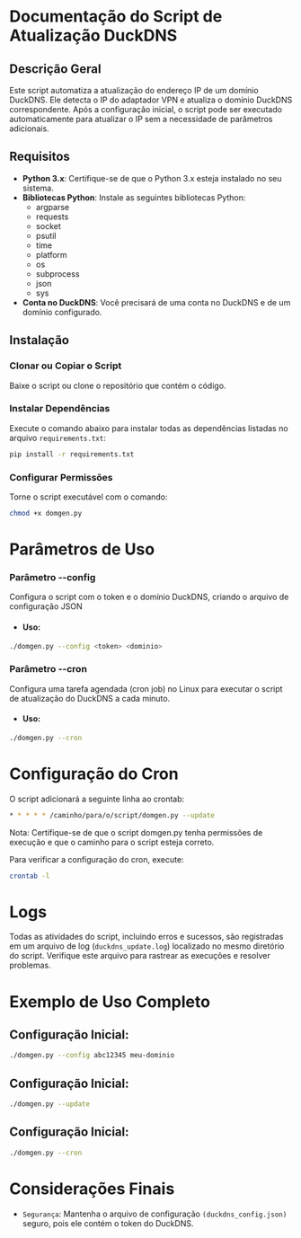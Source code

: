 # Documentação do Script de Atualização DuckDNS

## Descrição Geral

Este script automatiza a atualização do endereço IP de um domínio DuckDNS. Ele detecta o IP do adaptador VPN e atualiza o domínio DuckDNS correspondente. Após a configuração inicial, o script pode ser executado automaticamente para atualizar o IP sem a necessidade de parâmetros adicionais.

## Requisitos

- **Python 3.x**: Certifique-se de que o Python 3.x esteja instalado no seu sistema.
- **Bibliotecas Python**: Instale as seguintes bibliotecas Python:
  - argparse
  - requests
  - socket
  - psutil
  - time
  - platform
  - os
  - subprocess
  - json
  - sys
- **Conta no DuckDNS**: Você precisará de uma conta no DuckDNS e de um domínio configurado.

## Instalação

### Clonar ou Copiar o Script

Baixe o script ou clone o repositório que contém o código.

### Instalar Dependências

Execute o comando abaixo para instalar todas as dependências listadas no arquivo `requirements.txt`:

```bash
pip install -r requirements.txt
```

### Configurar Permissões

Torne o script executável com o comando:

```bash
chmod +x domgen.py
```


# Parâmetros de Uso

### Parâmetro --config

Configura o script com o token e o domínio DuckDNS, criando o arquivo de
configuração JSON

- #### Uso:

```bash
./domgen.py --config <token> <dominio>
```

### Parâmetro --cron

Configura uma tarefa agendada (cron job) no Linux para executar o script de
atualização do DuckDNS a cada minuto.

- #### Uso:

```bash
./domgen.py --cron
```


# Configuração do Cron

O script adicionará a seguinte linha ao crontab:

```bash
* * * * * /caminho/para/o/script/domgen.py --update
```

Nota: Certifique-se de que o script domgen.py tenha permissões de execução
e que o caminho para o script esteja correto.

Para verificar a configuração do cron, execute:

```bash
crontab -l
```

# Logs

Todas as atividades do script, incluindo erros e sucessos, são registradas em
um arquivo de log (`duckdns_update.log`) localizado no mesmo diretório do
script. Verifique este arquivo para rastrear as execuções e resolver problemas.


# Exemplo de Uso Completo

## Configuração Inicial:

```bash
./domgen.py --config abc12345 meu-dominio
```

## Configuração Inicial:

```bash
./domgen.py --update
```

## Configuração Inicial:

```bash
./domgen.py --cron
```

# Considerações Finais

- `Segurança`: Mantenha o arquivo de configuração `(duckdns_config.json)`
seguro, pois ele contém o token do DuckDNS.
